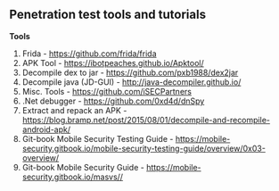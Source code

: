 ## Penetration test tools and tutorials

**Tools**
1. Frida - <https://github.com/frida/frida>
1. APK Tool - <https://ibotpeaches.github.io/Apktool/>
1. Decompile dex to jar - <https://github.com/pxb1988/dex2jar>
1. Decompile java (JD-GUI) - <http://java-decompiler.github.io/>
1. Misc. Tools - <https://github.com/iSECPartners>
1. .Net debugger - <https://github.com/0xd4d/dnSpy>
1. Extract and repack an APK - <https://blog.bramp.net/post/2015/08/01/decompile-and-recompile-android-apk/>
1. Git-book Mobile Security Testing Guide - <https://mobile-security.gitbook.io/mobile-security-testing-guide/overview/0x03-overview/>
1. Git-book Mobile Security Guide - <https://mobile-security.gitbook.io/masvs//>
